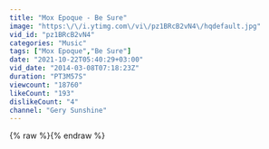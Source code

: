 ```yaml
---
title: "Mox Epoque - Be Sure"
image: "https:\/\/i.ytimg.com\/vi\/pz1BRcB2vN4\/hqdefault.jpg"
vid_id: "pz1BRcB2vN4"
categories: "Music"
tags: ["Mox Epoque","Be Sure"]
date: "2021-10-22T05:40:29+03:00"
vid_date: "2014-03-08T07:18:23Z"
duration: "PT3M57S"
viewcount: "18760"
likeCount: "193"
dislikeCount: "4"
channel: "Gery Sunshine"
---
```

{% raw %}{% endraw %}
